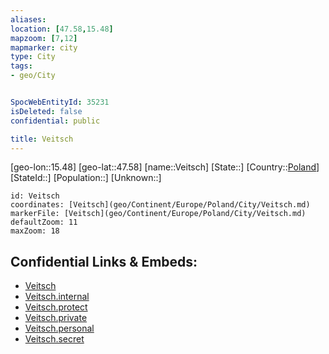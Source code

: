 ```yaml
---
aliases: 
location: [47.58,15.48]
mapzoom: [7,12] 
mapmarker: city 
type: City
tags:
- geo/City


SpocWebEntityId: 35231
isDeleted: false
confidential: public

title: Veitsch
---
```

[geo-lon::15.48]
[geo-lat::47.58]
[name::Veitsch]
[State::]
[Country::[Poland](geo/Continent/Europe/Poland.md)]
[StateId::]
[Population::]
[Unknown::]


```leaflet
id: Veitsch
coordinates: [Veitsch](geo/Continent/Europe/Poland/City/Veitsch.md)
markerFile: [Veitsch](geo/Continent/Europe/Poland/City/Veitsch.md)
defaultZoom: 11 
maxZoom: 18
```


## Confidential Links & Embeds: 
- [Veitsch](../../../../../../_public/geo/Continent/Europe/Poland/City/Veitsch.md) 
- [Veitsch.internal](../../../../../../_internal/geo/Continent/Europe/Poland/City/Veitsch.internal.md) 
- [Veitsch.protect](../../../../../../_protect/geo/Continent/Europe/Poland/City/Veitsch.protect.md) 
- [Veitsch.private](../../../../../../_private/geo/Continent/Europe/Poland/City/Veitsch.private.md) 
- [Veitsch.personal](../../../../../../_personal/geo/Continent/Europe/Poland/City/Veitsch.personal.md) 
- [Veitsch.secret](../../../../../../_secret/geo/Continent/Europe/Poland/City/Veitsch.secret.md) 
